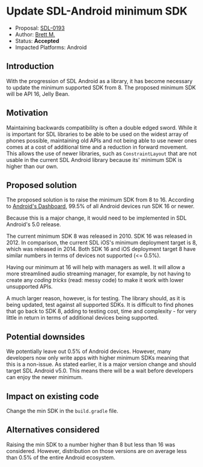 # Update SDL-Android minimum SDK

* Proposal: [SDL-0193](0193-update-android-min-sdk.md)
* Author: [Brett M.](https://github.com/brettywhite)
* Status: **Accepted**
* Impacted Platforms: Android

## Introduction

With the progression of SDL Android as a library, it has become necessary to update the minimum supported SDK from 8. The proposed minimum SDK will be API 16, Jelly Bean. 

## Motivation

Maintaining backwards compatibility is often a double edged sword. While it is important for SDL libraries to be able to be used on the widest array of phones possible, maintaining old APIs and not being able to use newer ones comes at a cost of additional time and a reduction in forward movement. This allows the use of newer libraries, such as `ConstraintLayout` that are not usable in the current SDL Android library because its' minimum SDK is higher than our own.

## Proposed solution

The proposed solution is to raise the minimum SDK from 8 to 16. According to [Android's Dashboard](https://developer.android.com/about/dashboards/), 99.5% of all Android devices run SDK 16 or newer. 

Because this is a major change, it would need to be implemented in SDL Android's 5.0 release.

The current minimum SDK 8 was released in 2010. SDK 16 was released in 2012. In comparison, the current SDL iOS's minimum deployment target is 8, which was released in 2014. Both SDK 16 and iOS deployment target 8 have similar numbers in terms of devices not supported (<= 0.5%).

Having our minimum at 16 will help with managers as well. It will allow a more streamlined audio streaming manager, for example, by not having to create any *coding tricks* (read: messy code) to make it work with lower unsupported APIs.

A much larger reason, however, is for testing. The library should, as it is being updated, test against all supported SDKs. It is difficult to find phones that go back to SDK 8, adding to testing cost, time and complexity - for very little in return in terms of additional devices being supported.

## Potential downsides

We potentially leave out 0.5% of Android devices. However, many developers now only write apps with higher minimum SDKs meaning that this is a non-issue. As stated earlier, it is a major version change and should target SDL Android v5.0. This means there will be a wait before developers can enjoy the newer minimum.

## Impact on existing code

Change the min SDK in the `build.gradle` file. 
## Alternatives considered

Raising the min SDK to a number higher than 8 but less than 16 was considered. However, distribution on those versions are on average less than 0.5% of the entire Android ecosystem.
